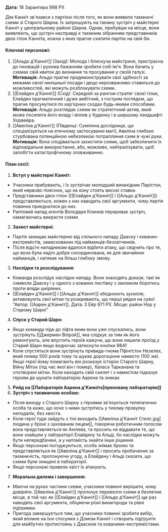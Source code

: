**Дата:** 18 Зарантира 998 РХ

Дім Канніт зв'язався з партією після того, як вони виявили таємничі схеми зі Старого Шарна. Їх запрошують на таємну зустріч у майстерні Канніт у центральному районі Шарна. Однак, прибувши на місце, вони виявляють, що зустріч насправді є таємним зібранням представників двох гілок Канніта, кожна з яких прагне схилити партію на свій бік.  

#### **Ключові персонажі:**  
1. [[Альдо д'Канніт]] (Захід): Молода і блискуча майстриня, пристрасна до інновацій і рухома бажанням зробити собі ім'я. Вона бачить у схемах свій квиток до визнання та просування у своїй галузі. **Мотивація:** Альдо прагне продемонструвати свої здібності за межами своєї нинішньої посади і дещо нерозважливо ставиться до можливостей, які можуть розблокувати схеми.
2. [[Елайден д'Канніт]] (Схід): Середній за рангом стратег своєї гілки, Елайден прагматичний і дуже амбітний, з гострим поглядом, що прагне просунутися по кар'єрних сходах будь-якими способами. **Мотивація:** Альдо розглядає схеми як стратегічний актив, який може посилити його владу і вплив у будинку і в ширшому ландшафті Хорвейра.
3. [[Авеліна д'Канніт]] (Південь): Сумлінна дослідниця, що спеціалізується на етичному застосуванні магії, Авеліна глибоко стурбована потенційною небезпекою потрапляння схем в чужі руки. **Мотивація:** Вона сподівається захистити схеми, щоб забезпечити їх відповідальне використання, або, можливо, нейтралізувати, щоб запобігти катастрофічному зловживанню.

#### **План сесії:**  
1. **Вступ у майстерні Канніт:**
- Учасники прибувають, і їх зустрічає молодший винахідник Парістон, який нервово пояснює, що на кону стоять високі ставки.  
- Представники двох гілок ([[Елайден д'Канніт]] і [[Альдо д'Канніт]]) представляються, кожен з них наводить свої аргументи, чому партія повинна приєднатися до них.  
- Раптовий напад агентів Володаря Клинків перериває зустріч, намагаючись викрасти схеми.  
2. **Захист майстерні:**
- Партія захищає майстерню від спільного нападу Дааску і кованих-екстремістів, замаскованих під найманців-безхатченків.
- Після відсічі нападникам вдалося відбити атаку, що свідчить про те, що вона була надто добре скоординована, як для звичайних найманців, і натякає на більш глибоку змову.  
3. **Наслідки та розслідування:**
- Команда розслідує наслідки нападу. Вони знаходять докази, такі як символи Дааску і у одного з кованих листівку з закликом боротись проти влади шкіряних.  
- [[Елайден д'Канніт]] і [[Альдо д'Канніт]] обєднюють зусилля, активовують свої мітки та розкривають, що перші рядки на сувої "Автор: [[Аарен д'Канніт]]. Дата: 3 Ейр 971 РХ. Місце: район Нор у Старому Шарні"
4. **Спуск у Старий Шарн:**  
- Якщо команда піде до ліфта яким вони уже спускались, вони зустрінуть [[Джермен Вілрой]], яка слідкує за тим як його ремонтують, але впустить героїв кажучи, що вони лишили проїзд у Старий Шарн якщо водночас затиснути кнопки 9841
- Коли спустяться вони зустрінуть привида-гнома Пфінґстон Незелех, який помер 500 років тому та шукає дорогоцінне намисто (100 зм). Якщо герої йому помагають він розказує історію Старого Шарну, Війну Міток (під час якої він і помер), Халаса Тарканана та спотворені мітки. Коли находить свій скелет і з намистом підказує героям де шукати лабораторію Аарена та зникає
5. **Рейд на [[Лабораторія Аарена д'Канніта|приховану лабораторію]]**
6. **Зустріч з таємничою особою:**
- Після виходу з Старого Шарну з героями зв'язується телепатично особа та каже, що хоче з ними зустрітись у тихому провулку неподалік, без хвоста.
- Коли герої туди зайдуть з тіні виходить [[Авеліна д'Канніт Стелс.jpg|людина у броні з захованим лицем]], говорячи роботичним голосом вона представляється як Анілева, та просить не віддавати те, що вони знайшли у лабораторії Елайдену та Альді, бо наслідки можуть бути непередбачені, а у натомість знайти інше рішення
- Якщо персонажі погоджуються, особа знімає броню та представляється як [[Авеліна д'Канніт]] і просить пробачення за таємничість, пропонуючи угоду, а Елайдену і Альді сказати, що схеми були знищені в лабораторії.
- Якщо персонажі привели хвіст їх атакують.
7. **Моральна дилема і завершення:** 
- Маючи на руках частини схеми, учасники повинні вирішити, кому довіряти. [[Авеліна д'Канніт]] пропонує перевезти схеми в безпечне місце, в той час як [[Елайден д'Канніт]] і [[Альдо д'Канніт]] ще раз наводять свої аргументи, обіцяючи різні винагороди та рівні підтримки.  
- Пригода завершується тим, що учасники повинні зробити вибір, який вплине на їхні стосунки з Домом Канніт і створить підґрунтя для майбутніх протистоянь з Дааском та кованими-екстремістами.